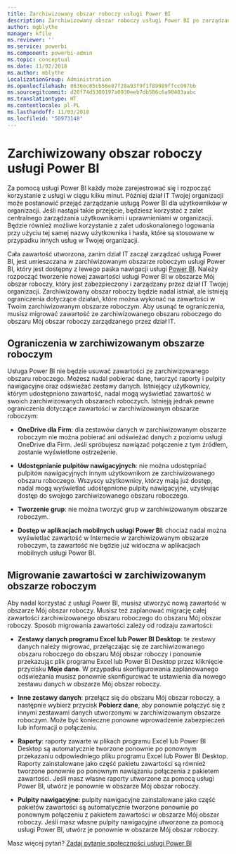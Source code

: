 ```yaml
---
title: Zarchiwizowany obszar roboczy usługi Power BI
description: Zarchiwizowany obszar roboczy usługi Power BI po zarządzaniu dzierżawą usługi Office 365
author: mgblythe
manager: kfile
ms.reviewer: ''
ms.service: powerbi
ms.component: powerbi-admin
ms.topic: conceptual
ms.date: 11/02/2018
ms.author: mblythe
LocalizationGroup: Administration
ms.openlocfilehash: 8636ec85cb56e87f28a93f9f1f89989ffcc097bb
ms.sourcegitcommit: d20f74d5300197a0930eeb7db586c6a90403aabc
ms.translationtype: HT
ms.contentlocale: pl-PL
ms.lasthandoff: 11/03/2018
ms.locfileid: "50973148"
---
```

# <a name="power-bi-archived-workspace"></a>Zarchiwizowany obszar roboczy usługi Power BI

Za pomocą usługi Power BI każdy może zarejestrować się i rozpocząć korzystanie z usługi w ciągu kilku minut.  Później dział IT Twojej organizacji może postanowić przejąć zarządzanie usługą Power BI dla użytkowników w organizacji.  Jeśli nastąpi takie przejęcie, będziesz korzystać z zalet centralnego zarządzania użytkownikami i uprawnieniami w organizacji. Będzie również możliwe korzystanie z zalet udoskonalonego logowania przy użyciu tej samej nazwy użytkownika i hasła, które są stosowane w przypadku innych usług w Twojej organizacji.

Cała zawartość utworzona, zanim dział IT zaczął zarządzać usługą Power BI, jest umieszczana w zarchiwizowanym obszarze roboczym usługi Power BI, który jest dostępny z lewego paska nawigacji usługi [Power BI](https://app.powerbi.com). Należy rozpocząć tworzenie nowej zawartości usługi Power BI w obszarze Mój obszar roboczy, który jest zabezpieczony i zarządzany przez dział IT Twojej organizacji.  Zarchiwizowany obszar roboczy będzie nadal istniał, ale istnieją ograniczenia dotyczące działań, które można wykonać na zawartości w Twoim zarchiwizowanym obszarze roboczym.  Aby usunąć te ograniczenia, musisz migrować zawartość ze zarchiwizowanego obszaru roboczego do obszaru Mój obszar roboczy zarządzanego przez dział IT.

## <a name="restrictions-in-your-archived-workspace"></a>Ograniczenia w zarchiwizowanym obszarze roboczym

Usługa Power BI nie będzie usuwać zawartości ze zarchiwizowanego obszaru roboczego. Możesz nadal pobierać dane, tworzyć raporty i pulpity nawigacyjne oraz odświeżać zestawy danych. Istniejący użytkownicy, którym udostępniono zawartość, nadal mogą wyświetlać zawartość w swoich zarchiwizowanych obszarach roboczych. Istnieją jednak pewne ograniczenia dotyczące zawartości w zarchiwizowanym obszarze roboczym:

* **OneDrive dla Firm**: dla zestawów danych w zarchiwizowanym obszarze roboczym nie można pobierać ani odświeżać danych z poziomu usługi OneDrive dla Firm.  Jeśli spróbujesz nawiązać połączenie z tym źródłem, zostanie wyświetlone ostrzeżenie.

* **Udostępnianie pulpitów nawigacyjnych**: nie można udostępniać pulpitów nawigacyjnych innym użytkownikom ze zarchiwizowanego obszaru roboczego.  Wszyscy użytkownicy, którzy mają już dostęp, nadal mogą wyświetlać udostępnione pulpity nawigacyjne, uzyskując dostęp do swojego zarchiwizowanego obszaru roboczego.

* **Tworzenie grup**: nie można tworzyć grup w zarchiwizowanym obszarze roboczym.

* **Dostęp w aplikacjach mobilnych usługi Power BI**: chociaż nadal można wyświetlać zawartość w Internecie w zarchiwizowanym obszarze roboczym, ta zawartość nie będzie już widoczna w aplikacjach mobilnych usługi Power BI.

## <a name="migrating-content-in-your-archived-workspace"></a>Migrowanie zawartości w zarchiwizowanym obszarze roboczym

Aby nadal korzystać z usługi Power BI, musisz utworzyć nową zawartość w obszarze Mój obszar roboczy. Musisz też zaplanować migrację całej zawartości zarchiwizowanego obszaru roboczego do obszaru Mój obszar roboczy.  Sposób migrowania zawartości zależy od rodzaju zawartości:

* **Zestawy danych programu Excel lub Power BI Desktop**: te zestawy danych należy migrować, przełączając się ze zarchiwizowanego obszaru roboczego do obszaru Mój obszar roboczy i ponownie przekazując plik programu Excel lub Power BI Desktop przez kliknięcie przycisku **Moje dane**.  W przypadku skonfigurowania zaplanowanego odświeżania musisz ponownie skonfigurować te ustawienia dla nowego zestawu danych w obszarze Mój obszar roboczy.

* **Inne zestawy danych**: przełącz się do obszaru Mój obszar roboczy, a następnie wybierz przycisk **Pobierz dane**, aby ponownie połączyć się z innymi zestawami danych utworzonymi w zarchiwizowanym obszarze roboczym.  Może być konieczne ponowne wprowadzenie zabezpieczeń lub informacji o połączeniu.

* **Raporty**: raporty zawarte w plikach programu Excel lub Power BI Desktop są automatycznie tworzone ponownie po ponownym przekazaniu odpowiedniego pliku programu Excel lub Power BI Desktop. Raporty zainstalowane jako część pakietu zawartości są również tworzone ponownie po ponownym nawiązaniu połączenia z pakietem zawartości. Jeśli masz własne raporty utworzone za pomocą usługi Power BI, utwórz je ponownie w obszarze Mój obszar roboczy.

* **Pulpity nawigacyjne**: pulpity nawigacyjne zainstalowane jako część pakietów zawartości są automatycznie tworzone ponownie po ponownym połączeniu z pakietem zawartości w obszarze Mój obszar roboczy. Jeśli masz własne pulpity nawigacyjne utworzone za pomocą usługi Power BI, utwórz je ponownie w obszarze Mój obszar roboczy.

Masz więcej pytań? [Zadaj pytanie społeczności usługi Power BI](http://community.powerbi.com/)

